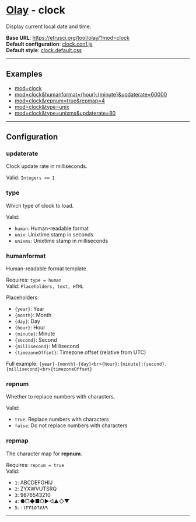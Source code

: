 # [Olay](../../../README.md) - clock

Display current local date and time.

**Base URL**: <https://etrusci.org/tool/olay/?mod=clock>  
**Default configuration**: [clock.conf.js](./clock.conf.js)  
**Default style**: [clock.default.css](./clock.default.css)

---

## Examples

- [mod=clock](https://etrusci.org/tool/olay/?mod=clock)
- [mod=clock&humanformat={hour}:{minute}&updaterate=60000](https://etrusci.org/tool/olay/?mod=clock&humanformat={hour}:{minute}&updaterate=60000)
- [mod=clock&repnum=true&repmap=4](https://etrusci.org/tool/olay/?mod=clock&repnum=true&repmap=4)
- [mod=clock&type=unix](https://etrusci.org/tool/olay/?mod=clock&type=unix)
- [mod=clock&type=unixms&updaterate=80](https://etrusci.org/tool/olay/?mod=clock&type=unixms&updaterate=80)

---

## Configuration

### updaterate

Clock update rate in milliseconds.

Valid: `Integers >= 1`

### type

Which type of clock to load.

Valid:

- `human`: Human-readable format
- `unix`: Unixtime stamp in seconds
- `unixms`: Unixtime stamp in milliseconds

### humanformat

Human-readable format template.

Requires: `type = human`  
Valid: `Placeholders, text, HTML`

Placeholders:

- `{year}`: Year
- `{month}`: Month
- `{day}`: Day
- `{hour}`: Hour
- `{minute}`: Minute
- `{second}`: Second
- `{millisecond}`: Millisecond
- `{timezoneOffset}`: Timezone offset (relative from UTC)

Full example: `{year}-{month}-{day}<br>{hour}:{minute}:{second}.{millisecond}<br>{timezoneOffset}`

### repnum

Whether to replace numbers with characters.

Valid:

- `true`: Replace numbers with characters
- `false`: Do not replace numbers with characters

### repmap

The character map for **repnum**.

Requires: `repnum = true`  
Valid:

- `1`: ABCDEFGHIJ
- `2`: ZYXWVUTSRQ
- `3`: 9876543210
- `4`: ●□◆■○▶◁▲◇▼
- `5`: ٠١٢٣٤٥٦٧٨٩

---
